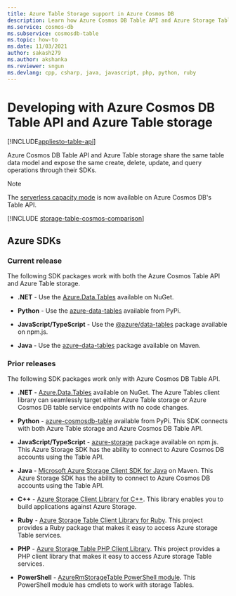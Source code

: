 ```yaml
---
title: Azure Table Storage support in Azure Cosmos DB
description: Learn how Azure Cosmos DB Table API and Azure Storage Tables work together by sharing the same table data model an operations
ms.service: cosmos-db
ms.subservice: cosmosdb-table
ms.topic: how-to
ms.date: 11/03/2021
author: sakash279
ms.author: akshanka
ms.reviewer: sngun
ms.devlang: cpp, csharp, java, javascript, php, python, ruby
---
```


# Developing with Azure Cosmos DB Table API and Azure Table storage
[!INCLUDE[appliesto-table-api](../includes/appliesto-table-api.md)]

Azure Cosmos DB Table API and Azure Table storage share the same table data model and expose the same create, delete, update, and query operations through their SDKs.

> [!NOTE]
> The [serverless capacity mode](../serverless.md) is now available on Azure Cosmos DB's Table API.

[!INCLUDE [storage-table-cosmos-comparison](../../../includes/storage-table-cosmos-comparison.md)]

## Azure SDKs

### Current release

The following SDK packages work with both the Azure Cosmos Table API and Azure Table storage.

* **.NET** - Use the [Azure.Data.Tables](https://www.nuget.org/packages/Azure.Data.Tables/) available on NuGet.

* **Python** - Use the [azure-data-tables](https://pypi.org/project/azure-data-tables/) available from PyPi.

* **JavaScript/TypeScript** - Use the [@azure/data-tables](https://www.npmjs.com/package/@azure/data-tables) package available on npm.js.  

* **Java** - Use the [azure-data-tables](https://mvnrepository.com/artifact/com.azure/azure-data-tables/12.0.0) package available on Maven.

### Prior releases

The following SDK packages work only with Azure Cosmos DB Table API.

* **.NET** - [Azure.Data.Tables](https://www.nuget.org/packages/Azure.Data.Tables/) available on NuGet.  The Azure Tables client library can seamlessly target either Azure Table storage or Azure Cosmos DB table service endpoints with no code changes.

* **Python** - [azure-cosmosdb-table](https://pypi.org/project/azure-cosmosdb-table/) available from PyPi. This SDK connects with both Azure Table storage and Azure Cosmos DB Table API.

* **JavaScript/TypeScript** - [azure-storage](https://www.npmjs.com/package/azure-storage) package available on npm.js. This Azure Storage SDK has the ability to connect to Azure Cosmos DB accounts using the Table API.

* **Java** - [Microsoft Azure Storage Client SDK for Java](https://mvnrepository.com/artifact/com.microsoft.azure/azure-storage) on Maven. This Azure Storage SDK has the ability to connect to Azure Cosmos DB accounts using the Table API.

* **C++**  - [Azure Storage Client Library for C++](https://github.com/Azure/azure-storage-cpp/). This library enables you to build applications against Azure Storage.

* **Ruby** - [Azure Storage Table Client Library for Ruby](https://github.com/azure/azure-storage-ruby/tree/master/table). This project provides a Ruby package that makes it easy to access Azure storage Table services.

* **PHP** - [Azure Storage Table PHP Client Library](https://github.com/Azure/azure-storage-php/tree/master/azure-storage-table). This project provides a PHP client library that makes it easy to access Azure storage Table services.

* **PowerShell** - [AzureRmStorageTable PowerShell module](https://www.powershellgallery.com/packages/AzureRmStorageTable). This PowerShell module has cmdlets to work with storage Tables.

